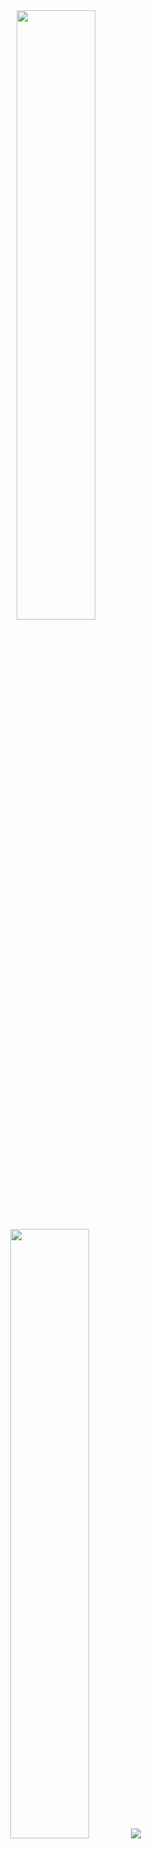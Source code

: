 <div align="center">
  <img height="50%" width="auto" src ="https://github-readme-stats.vercel.app/api?username=1marcuth&show_icons=true&count_private=true&theme=darcula&hide_border=true&hide=issues,contribs&bg_color=00000000">
  <img height="50%" width="auto" src ="https://github-readme-stats.vercel.app/api/top-langs/?username=1marcuth&layout=compact&hide_border=true&theme=darcula&bg_color=00000000&langs_count=6&hide=jupyter%20notebook,tex,css,php">
  <img src ="https://github-readme-streak-stats.herokuapp.com?user=1marcuth&theme=darcula&hide_border=true&background=FFFFFF00">
  <br>
  <br>
  <div id="badges">
</div>
</div>
